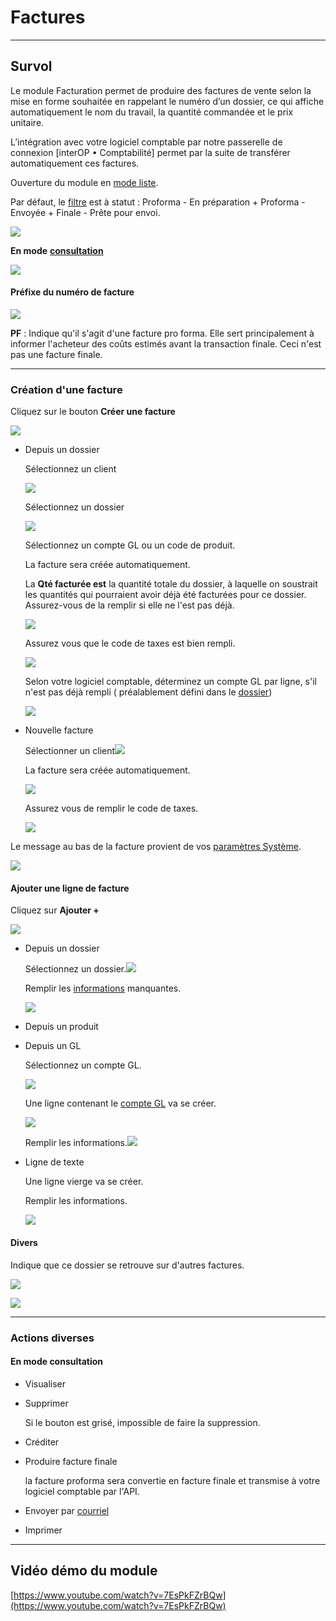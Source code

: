 # Factures

* * *

  

## Survol

  

Le module Facturation permet de produire des factures de vente selon la mise en forme souhaitée en rappelant le numéro d’un dossier, ce qui affiche automatiquement le nom du travail, la quantité commandée et le prix unitaire. 

L’intégration avec votre logiciel comptable par notre passerelle de connexion \[interOP • Comptabilité\] permet par la suite de transférer automatiquement ces factures.

  

Ouverture du module en [mode liste](../03-Fonctionnalités%20générales/02-navigation.md#mode-liste).

Par défaut, le [filtre](../03-Fonctionnalités%20générales/02-navigation.md#filtres-et-tris) est à statut : Proforma - En préparation + Proforma - Envoyée + Finale - Prête pour envoi.

![](https://t9017115504.p.clickup-attachments.com/t9017115504/daad9dd4-95cc-4be8-ae74-19bdde58f844/Screenshot%202024-11-18%20at%2012.07.30%E2%80%AFPM.png)

  

**En mode** [**consultation**](../03-Fonctionnalités%20générales/02-navigation.md#mode-consultation)

![](https://t9017115504.p.clickup-attachments.com/t9017115504/d4a5730a-b5b9-4705-b049-ace158edc6ec/image.png)

  

#### Préfixe du numéro de facture

![](https://t9017115504.p.clickup-attachments.com/t9017115504/63d24641-2ec5-4d0a-aaed-759887152d5c/Screenshot%202024-11-18%20at%2012.15.23%E2%80%AFPM.png)

**PF** : Indique qu'il s'agit d'une facture pro forma. Elle sert principalement à informer l'acheteur des coûts estimés avant la transaction finale. Ceci n'est pas une facture finale.

  
  

* * *

  

### Création d'une facture

  

Cliquez sur le bouton **Créer une facture**

![](https://t9017115504.p.clickup-attachments.com/t9017115504/809a5e8b-d0fd-4b0e-b15c-efb28c01c3a1/Screenshot%202024-11-18%20at%2012.11.25%E2%80%AFPM.png)

*   Depuis un dossier
    
    Sélectionnez un client
    
    ![](https://t9017115504.p.clickup-attachments.com/t9017115504/4ef2aefa-ff43-4b01-964a-d35ed3531604/image.png)
    
    Sélectionnez un dossier
    
    ![](https://t9017115504.p.clickup-attachments.com/t9017115504/8ceccbb3-0e8f-4ce4-be97-d4a5f10d2257/image.png)
    
    Sélectionnez un compte GL ou un code de produit.
    
      
    
    La facture sera créée automatiquement.
    
    La **Qté facturée est** la quantité totale du dossier, à laquelle on soustrait les quantités qui pourraient avoir déjà été facturées pour ce dossier. Assurez-vous de la remplir si elle ne l'est pas déjà.
    
    ![](https://t9017115504.p.clickup-attachments.com/t9017115504/fba4c2c4-5d41-4f8e-b000-636b0b1cd7b3/image.png)
    
      
    
    Assurez vous que le code de taxes est bien rempli.
    
    ![](https://t9017115504.p.clickup-attachments.com/t9017115504/a225b97e-52f3-4ff3-9ef7-806fceb1c200/image.png)
    
      
    
    Selon votre logiciel comptable, déterminez un compte GL par ligne, s'il n'est pas déjà rempli ( préalablement défini dans le [dossier](https://app.clickup.com/9017115504/v/dc/8cqcgvg-21377/8cqcgvg-17397))
    
    ![](https://t9017115504.p.clickup-attachments.com/t9017115504/9371bad7-01d9-454f-9795-04c832e3168e/image.png)
    
      
    
*   Nouvelle facture
    
    Sélectionner un client![](https://t9017115504.p.clickup-attachments.com/t9017115504/5eda7d36-ede0-438e-992b-f849714da3e7/image.png)
    
      
    
    La facture sera créée automatiquement.
    
    ![](https://t9017115504.p.clickup-attachments.com/t9017115504/090b250e-f667-4125-8803-9e32d5ea42a7/image.png)
    
      
    
    Assurez vous de remplir le code de taxes.
    
    ![](https://t9017115504.p.clickup-attachments.com/t9017115504/a2ca7af9-dc2b-4461-8edc-81c55ba88f60/image.png)
    
      
    

  

Le message au bas de la facture provient de vos [paramètres Système](https://app.clickup.com/9017115504/v/dc/8cqcgvg-21377/8cqcgvg-17537?block=block-1cf26f44-af27-4b1a-bd06-618cfe27de25).

![](https://t9017115504.p.clickup-attachments.com/t9017115504/6551a03d-34d3-449e-ba6a-a50e5a6c93b4/Screenshot%202024-12-13%20at%203.23.40%E2%80%AFPM.png)

  

#### Ajouter une ligne de facture

  

Cliquez sur **Ajouter +**

![](https://t9017115504.p.clickup-attachments.com/t9017115504/2b8670c6-fccb-4e69-8f27-a6a4b34cbffc/Screenshot%202024-11-26%20at%202.50.26%E2%80%AFPM.png)

  

*   Depuis un dossier
    
    Sélectionnez un dossier.![](https://t9017115504.p.clickup-attachments.com/t9017115504/5bae8caa-5a95-4b56-bbf2-7dca87a97d9f/image.png)
    
      
    
    Remplir les [informations](https://app.clickup.com/9017115504/v/dc/8cqcgvg-21377/8cqcgvg-17257?block=block-aeef2813-739d-4f73-8be3-fad739556f61) manquantes.
    
    ![](https://t9017115504.p.clickup-attachments.com/t9017115504/1611f3d8-dd9f-44f2-8aa7-200f52496d26/image.png)
    
      
    
*   Depuis un produit
*   Depuis un GL
    
    Sélectionnez un compte GL.
    
    ![](https://t9017115504.p.clickup-attachments.com/t9017115504/fb08c946-8b07-4493-be99-a8e52b198f5e/image.png)
    
    Une ligne contenant le [compte GL](https://app.clickup.com/9017115504/v/dc/8cqcgvg-21377/8cqcgvg-17497?block=block-cb1b9623-cfa7-487d-bf66-f39a75749123) va se créer.
    
    ![](https://t9017115504.p.clickup-attachments.com/t9017115504/2d27ff90-2731-4f67-8337-2a5f220536dd/image.png)
    
    Remplir les informations.![](https://t9017115504.p.clickup-attachments.com/t9017115504/61c09a16-40d5-486c-8298-0b8998e819a9/image.png)
    
      
    
*   Ligne de texte
    
    Une ligne vierge va se créer.
    
    Remplir les informations.
    
    ![](https://t9017115504.p.clickup-attachments.com/t9017115504/23058ae6-95a8-4b91-b2f1-4d7231e86cb1/image.png)
    
      
    
      
    

  

#### **Divers**

Indique que ce dossier se retrouve sur d'autres factures.

![](https://t9017115504.p.clickup-attachments.com/t9017115504/aaecb335-b482-48db-8940-d378dd328180/Screenshot%202024-11-26%20at%202.54.43%E2%80%AFPM.png)

![](https://t9017115504.p.clickup-attachments.com/t9017115504/9a2ac033-5397-4003-9e89-e9c697a649bb/Screenshot%202024-11-26%20at%203.00.18%E2%80%AFPM.png)

  

* * *

  

### Actions diverses

#### [](https://app.clickup.com/9017115504/v/dc/8cqcgvg-21377/8cqcgvg-17257?block=block-dfe6c8ce-fe79-4b29-bee3-9695d2ea4ab7)

  

#### En mode consultation

*   Visualiser
*   Supprimer
    
    Si le bouton est grisé, impossible de faire la suppression.
    
*   Créditer
*   Produire facture finale
    
    la facture proforma sera convertie en facture finale et transmise à votre logiciel comptable par l'API.
    
*   Envoyer par [courriel](https://app.clickup.com/9017115504/v/dc/8cqcgvg-21377/8cqcgvg-21017?block=block-68df9872-7997-4c13-a153-8a3a0c4b2a1f)
*   Imprimer

  

* * *

  

## Vidéo démo du module

[https://www.youtube.com/watch?v=7EsPkFZrBQw](https://www.youtube.com/watch?v=7EsPkFZrBQw)